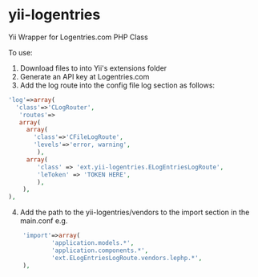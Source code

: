 yii-logentries
==============

Yii Wrapper for Logentries.com PHP Class

To use:

1. Download files to into Yii's extensions folder
2. Generate an API key at Logentries.com
3. Add the log route into the config file log section as follows:

```php
'log'=>array(
  'class'=>'CLogRouter',
   'routes'=>
   array(
     array(
       'class'=>'CFileLogRoute',
       'levels'=>'error, warning',
        ),
     array(
        'class' => 'ext.yii-logentries.ELogEntriesLogRoute',
        'leToken' => 'TOKEN HERE',
        ),			
    ),
),
```

4. Add the path to the yii-logentries/vendors to the import section in the main.conf e.g.

```php
    'import'=>array(
    		'application.models.*',
    		'application.components.*',
            'ext.ELogEntriesLogRoute.vendors.lephp.*',
    ),
```

